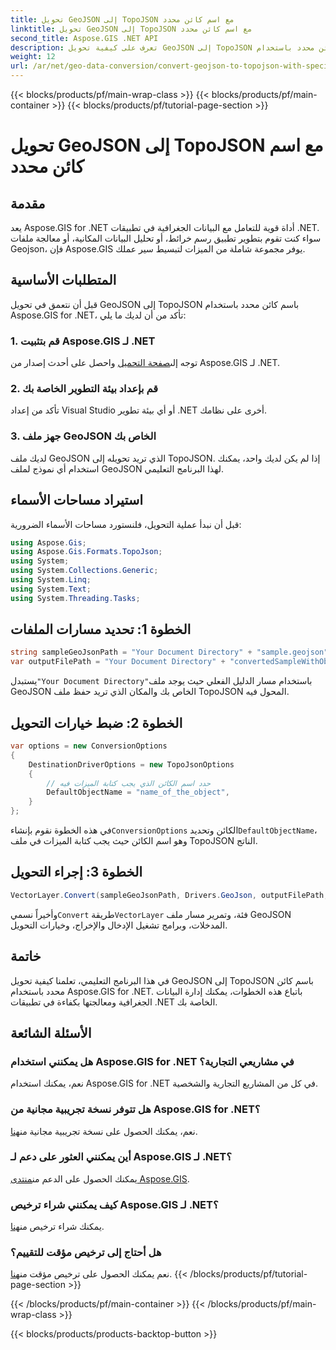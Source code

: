 ```yaml
---
title: تحويل GeoJSON إلى TopoJSON مع اسم كائن محدد
linktitle: تحويل GeoJSON إلى TopoJSON مع اسم كائن محدد
second_title: Aspose.GIS .NET API
description: تعرف على كيفية تحويل GeoJSON إلى TopoJSON باسم كائن محدد باستخدام Aspose.GIS for .NET. يوفر هذا البرنامج التعليمي دليلاً خطوة بخطوة لمعالجة البيانات الجغرافية بكفاءة.
weight: 12
url: /ar/net/geo-data-conversion/convert-geojson-to-topojson-with-specific-object-name/
---
```


{{< blocks/products/pf/main-wrap-class >}}
{{< blocks/products/pf/main-container >}}
{{< blocks/products/pf/tutorial-page-section >}}

# تحويل GeoJSON إلى TopoJSON مع اسم كائن محدد

## مقدمة
يعد Aspose.GIS for .NET أداة قوية للتعامل مع البيانات الجغرافية في تطبيقات .NET. سواء كنت تقوم بتطوير تطبيق رسم خرائط، أو تحليل البيانات المكانية، أو معالجة ملفات Geojson، فإن Aspose.GIS يوفر مجموعة شاملة من الميزات لتبسيط سير عملك.
## المتطلبات الأساسية
قبل أن نتعمق في تحويل GeoJSON إلى TopoJSON باسم كائن محدد باستخدام Aspose.GIS for .NET، تأكد من أن لديك ما يلي:
### 1. قم بتثبيت Aspose.GIS لـ .NET
 توجه إلى[صفحة التحميل](https://releases.aspose.com/gis/net/) واحصل على أحدث إصدار من Aspose.GIS لـ .NET.
### 2. قم بإعداد بيئة التطوير الخاصة بك
تأكد من إعداد Visual Studio أو أي بيئة تطوير .NET أخرى على نظامك.
### 3. جهز ملف GeoJSON الخاص بك
لديك ملف GeoJSON الذي تريد تحويله إلى TopoJSON. إذا لم يكن لديك واحد، يمكنك استخدام أي نموذج لملف GeoJSON لهذا البرنامج التعليمي.

## استيراد مساحات الأسماء
قبل أن نبدأ عملية التحويل، فلنستورد مساحات الأسماء الضرورية:
```csharp
using Aspose.Gis;
using Aspose.Gis.Formats.TopoJson;
using System;
using System.Collections.Generic;
using System.Linq;
using System.Text;
using System.Threading.Tasks;
```

## الخطوة 1: تحديد مسارات الملفات
```csharp
string sampleGeoJsonPath = "Your Document Directory" + "sample.geojson";
var outputFilePath = "Your Document Directory" + "convertedSampleWithObjectName_out.topojson";
```
 يستبدل`"Your Document Directory"`باستخدام مسار الدليل الفعلي حيث يوجد ملف GeoJSON الخاص بك والمكان الذي تريد حفظ ملف TopoJSON المحول فيه.
## الخطوة 2: ضبط خيارات التحويل
```csharp
var options = new ConversionOptions
{
    DestinationDriverOptions = new TopoJsonOptions
    {
        // حدد اسم الكائن الذي يجب كتابة الميزات فيه
        DefaultObjectName = "name_of_the_object",
    }
};
```
 في هذه الخطوة نقوم بإنشاء`ConversionOptions` الكائن وتحديد`DefaultObjectName`، وهو اسم الكائن حيث يجب كتابة الميزات في ملف TopoJSON الناتج.
## الخطوة 3: إجراء التحويل
```csharp
VectorLayer.Convert(sampleGeoJsonPath, Drivers.GeoJson, outputFilePath, Drivers.TopoJson, options);
```
 وأخيراً نسمي`Convert` طريقة`VectorLayer` فئة، وتمرير مسار ملف GeoJSON المدخلات، وبرامج تشغيل الإدخال والإخراج، وخيارات التحويل.

## خاتمة
في هذا البرنامج التعليمي، تعلمنا كيفية تحويل GeoJSON إلى TopoJSON باسم كائن محدد باستخدام Aspose.GIS for .NET. باتباع هذه الخطوات، يمكنك إدارة البيانات الجغرافية ومعالجتها بكفاءة في تطبيقات .NET الخاصة بك.
## الأسئلة الشائعة
### هل يمكنني استخدام Aspose.GIS for .NET في مشاريعي التجارية؟
نعم، يمكنك استخدام Aspose.GIS for .NET في كل من المشاريع التجارية والشخصية.
### هل تتوفر نسخة تجريبية مجانية من Aspose.GIS for .NET؟
نعم، يمكنك الحصول على نسخة تجريبية مجانية من[هنا](https://releases.aspose.com/).
### أين يمكنني العثور على دعم لـ Aspose.GIS لـ .NET؟
 يمكنك الحصول على الدعم من[منتدى Aspose.GIS](https://forum.aspose.com/c/gis/33).
### كيف يمكنني شراء ترخيص Aspose.GIS لـ .NET؟
 يمكنك شراء ترخيص من[هنا](https://purchase.aspose.com/buy).
### هل أحتاج إلى ترخيص مؤقت للتقييم؟
 نعم يمكنك الحصول على ترخيص مؤقت من[هنا](https://purchase.aspose.com/temporary-license/).
{{< /blocks/products/pf/tutorial-page-section >}}

{{< /blocks/products/pf/main-container >}}
{{< /blocks/products/pf/main-wrap-class >}}

{{< blocks/products/products-backtop-button >}}
